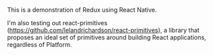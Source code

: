 This is a demonstration of Redux using React Native.

I'm also testing out react-primitives (https://github.com/lelandrichardson/react-primitives), a library that proposes an ideal set of primitives around building React applications, regardless of Platform. 
